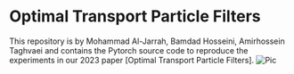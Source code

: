 # Optimal Transport Particle Filters
This repository is by Mohammad Al-Jarrah, Bamdad Hosseini, Amirhossein Taghvaei and contains the Pytorch source code to reproduce the experiments in our 2023 paper [Optimal Transport Particle Filters].
![Pic](https://github.com/Mohd9485/OT-EnKF-SIR/tree/main/images#:~:text=NonLinearState_XXX.jpg)


